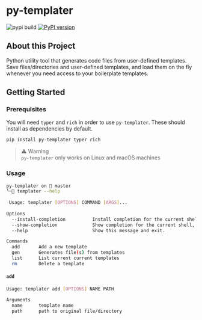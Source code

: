 # py-templater

![pypi build](https://img.shields.io/github/workflow/status/h3x4g0ns/py-templater/pypi-build)
[![PyPI version](https://badge.fury.io/py/py-templater.svg)](https://badge.fury.io/py/py-templater)

## About this Project

Python utility tool that generates code files from user-defined templates. Save files/directories and user-defined templates, and load them on the fly whenever you need access to your boilerplate templates.

## Getting Started

### Prerequisites

You will need `typer` and `rich` in order to use `py-templater`. These should install as dependencies by default.

```sh
pip install py-templater typer rich
```

> ⚠️ Warning<br>
> `py-templater` only works on Linux and macOS machines

### Usage

```sh
py-templater on  master
╰─ templater --help
                                                                                                                   
 Usage: templater [OPTIONS] COMMAND [ARGS]...                                                                      
                                                                                                                   
Options
  --install-completion          Install completion for the current shell.                                        
  --show-completion             Show completion for the current shell, to copy it or customize the installation.
  --help                        Show this message and exit.

Commands
  add       Add a new template
  gen       Generates file(s) from templates
  list      List current current templates
  rm        Delete a template
```

#### `add`

```sh
Usage: templater add [OPTIONS] NAME PATH

Arguments
  name      template name
  path      path to original file/directory
```

